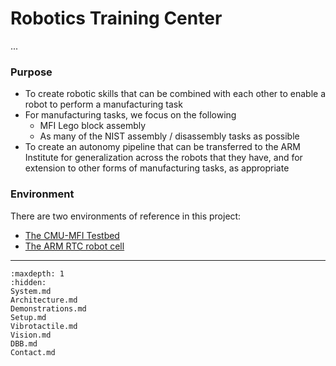 # Robotics Training Center

...

*<insert license and collaboration medium>*

### Purpose
* To create robotic skills that can be combined with each other to enable a robot to perform a manufacturing task
* For manufacturing tasks, we focus on the following
    * MFI Lego block assembly
    * As many of the NIST assembly / disassembly tasks as possible
* To create an autonomy pipeline that can be transferred to the ARM Institute for generalization across the robots that they have, and for extension to other forms of manufacturing tasks, as appropriate
		
### Environment
There are two environments of reference in this project:
* [The CMU-MFI Testbed]()
* [The ARM RTC robot cell]()


***
```{toctree}
:maxdepth: 1
:hidden:
System.md
Architecture.md
Demonstrations.md
Setup.md
Vibrotactile.md
Vision.md
DBB.md
Contact.md
```